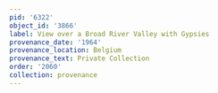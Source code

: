 ```yaml
---
pid: '6322'
object_id: '3866'
label: View over a Broad River Valley with Gypsies
provenance_date: '1964'
provenance_location: Belgium
provenance_text: Private Collection
order: '2060'
collection: provenance
---
```

